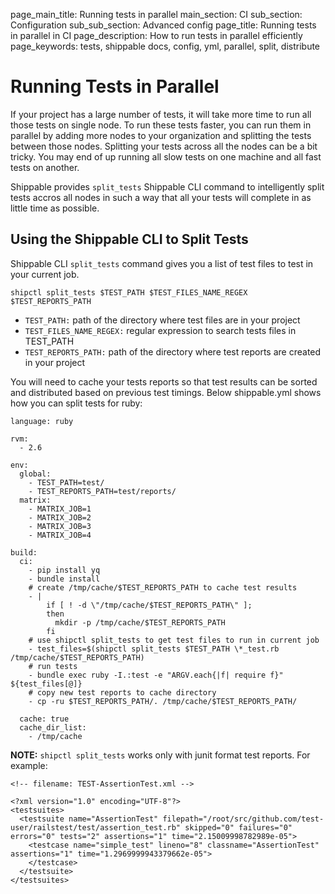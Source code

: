 page_main_title: Running tests in parallel
main_section: CI
sub_section: Configuration
sub_sub_section: Advanced config
page_title: Running tests in parallel in CI
page_description: How to run tests in parallel efficiently
page_keywords: tests, shippable docs, config, yml, parallel, split, distribute


# Running Tests in Parallel

If your project has a large number of tests, it will take more time to run all those tests on single node. To run these tests faster, you can run them in parallel by adding more nodes to your organization and splitting the tests between those nodes. Splitting your tests across all the nodes can be a bit tricky. You may end of up running all slow tests on one machine and all fast tests on another.

Shippable provides `split_tests` Shippable CLI command to intelligently split tests accros all nodes in such a way that all your tests will complete in as little time as possible.

## Using the Shippable CLI to Split Tests

Shippable CLI `split_tests` command gives you a list of test files to test in your current job.

```
shipctl split_tests $TEST_PATH $TEST_FILES_NAME_REGEX $TEST_REPORTS_PATH
```

* `TEST_PATH:` path of the directory where test files are in your project
* `TEST_FILES_NAME_REGEX:` regular expression to search tests files in TEST_PATH
* `TEST_REPORTS_PATH:` path of the directory where test reports are created in your project

You will need to cache your tests reports so that test results can be sorted and distributed based on previous test timings.
Below shippable.yml shows how you can split tests for ruby:

```
language: ruby

rvm:
  - 2.6

env:
  global:
    - TEST_PATH=test/
    - TEST_REPORTS_PATH=test/reports/
  matrix:
    - MATRIX_JOB=1
    - MATRIX_JOB=2
    - MATRIX_JOB=3
    - MATRIX_JOB=4

build:
  ci:
    - pip install yq
    - bundle install
    # create /tmp/cache/$TEST_REPORTS_PATH to cache test results
    - |
        if [ ! -d \"/tmp/cache/$TEST_REPORTS_PATH\" ];
        then
          mkdir -p /tmp/cache/$TEST_REPORTS_PATH
        fi
    # use shipctl split_tests to get test files to run in current job
    - test_files=$(shipctl split_tests $TEST_PATH \*_test.rb /tmp/cache/$TEST_REPORTS_PATH)
    # run tests
    - bundle exec ruby -I.:test -e "ARGV.each{|f| require f}" ${test_files[@]}
    # copy new test reports to cache directory
    - cp -ru $TEST_REPORTS_PATH/. /tmp/cache/$TEST_REPORTS_PATH/

  cache: true
  cache_dir_list:
    - /tmp/cache
```

**NOTE:** `shipctl split_tests` works only with junit format test reports. For example:

```
<!-- filename: TEST-AssertionTest.xml -->

<?xml version="1.0" encoding="UTF-8"?>
<testsuites>
  <testsuite name="AssertionTest" filepath="/root/src/github.com/test-user/railstest/test/assertion_test.rb" skipped="0" failures="0" errors="0" tests="2" assertions="1" time="2.15009998782989e-05">
    <testcase name="simple_test" lineno="8" classname="AssertionTest" assertions="1" time="1.2969999943379662e-05">
    </testcase>
  </testsuite>
</testsuites>
```
